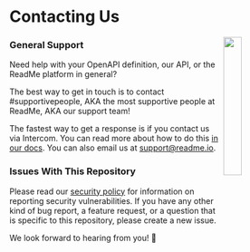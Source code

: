 # Contacting Us

<img align="right" width="25%" style="margin-bottom: 2em" src="https://owlbertsio-resized.s3.amazonaws.com/Doctor.psd.full.png">

### General Support

Need help with your OpenAPI definition, our API, or the ReadMe platform in general?

The best way to get in touch is to contact #supportivepeople, AKA the most supportive people at ReadMe, AKA our support team!

The fastest way to get a response is if you contact us via Intercom. You can read more about how to do this [in our docs](https://docs.readme.com/docs/contact-support). You can also email us at support@readme.io.

### Issues With This Repository

Please read our [security policy](./SECURITY.md) for information on reporting security vulnerabilities. If you have any other kind of bug report, a feature request, or a question that is specific to this repository, please create a new issue.

We look forward to hearing from you! :owl:
